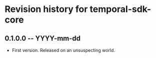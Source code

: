 # Revision history for temporal-sdk-core

## 0.1.0.0 -- YYYY-mm-dd

* First version. Released on an unsuspecting world.
